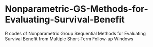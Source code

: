 # Nonparametric-GS-Methods-for-Evaluating-Survival-Benefit
R codes of Nonparametric Group Sequential Methods for Evaluating Survival Benefit from Multiple Short-Term Follow-up Windows
